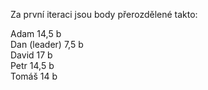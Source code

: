 Za první iteraci jsou body přerozdělené takto:   
   
Adam 14,5 b   
Dan (leader) 7,5 b   
David 17 b   
Petr 14,5 b   
Tomáš 14 b   
